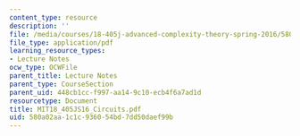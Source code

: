 ```yaml
---
content_type: resource
description: ''
file: /media/courses/18-405j-advanced-complexity-theory-spring-2016/580a02aa1c1c936054bd7dd50daef99b_MIT18_405JS16_Circuits.pdf
file_type: application/pdf
learning_resource_types:
- Lecture Notes
ocw_type: OCWFile
parent_title: Lecture Notes
parent_type: CourseSection
parent_uid: 448cb1cc-f997-aa14-9c10-ecb4f6a7ad1d
resourcetype: Document
title: MIT18_405JS16_Circuits.pdf
uid: 580a02aa-1c1c-9360-54bd-7dd50daef99b
---
```

